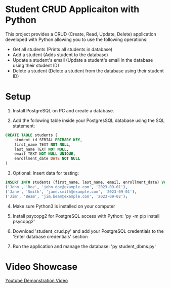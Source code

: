 # Student CRUD Applicaiton with Python
This project provides a CRUD (Create, Read, Update, Delete) application developed with Python allowing you to use the following operations:
- Get all students (Prints all students in database)
- Add a student (Adds student to the database)
- Update a student's email (Update a student's email in the database using their student ID)
- Delete a student (Delete a student from the database using their student ID)

# Setup
1. Install PostgreSQL on PC and create a database.

2. Add the following table inside your PostgresSQL database using the SQL statement:
```sql
CREATE TABLE students (
	student_id SERIAL PRIMARY KEY,
	first_name TEXT NOT NULL,
	last_name TEXT NOT NULL,
	email TEXT NOT NULL UNIQUE,
	enrollment_date DATE NOT NULL
)
```

3. Optional: Insert data for testing:
```sql
INSERT INTO students (first_name, last_name, email, enrollment_date) VALUES
('John', 'Doe', 'john.doe@example.com', '2023-09-01'),
('Jane', 'Smith', 'jane.smith@example.com', '2023-09-01'),
('Jim', 'Beam', 'jim.beam@example.com', '2023-09-02');
```

4. Make sure Python3 is installed on your computer

5. Install psycopg2 for PostgreSQL access with Python:
'py -m pip install psycopg2'

6. Download 'student_crud.py' and add your PostgreSQL credentials to the 'Enter database credentials' section 

7. Run the application and manage the database:
'py student_dbms.py'

# Video Showcase
[Youtube Demonstration Video](https://youtu.be/X5PU1L5-LdA)